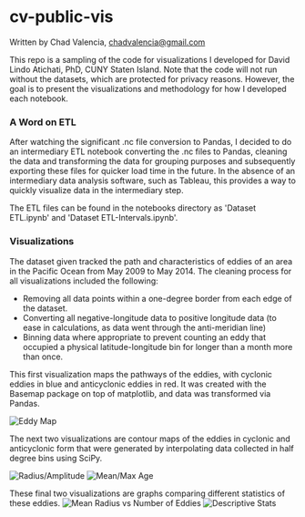 # cv-public-vis

Written by Chad Valencia, chadvalencia@gmail.com

This repo is a sampling of the code for visualizations I developed for David Lindo Atichati, PhD, CUNY Staten Island. Note that the code will not run without the datasets, which are protected for privacy reasons. However, the goal is to present the visualizations and methodology for how I developed each notebook.

### A Word on ETL

After watching the significant .nc file conversion to Pandas, I decided to do an intermediary ETL notebook converting the .nc files to Pandas, cleaning the data and transforming the data for grouping purposes and subsequently exporting these files for quicker load time in the future. In the absence of an intermediary data analysis software, such as Tableau, this provides a way to quickly visualize data in the intermediary step.

The ETL files can be found in the notebooks directory as 'Dataset ETL.ipynb' and 'Dataset ETL-Intervals.ipynb'.

### Visualizations

The dataset given tracked the path and characteristics of eddies of an area in the Pacific Ocean from May 2009 to May 2014. The cleaning process for all visualizations included the following:
  - Removing all data points within a one-degree border from each edge of the dataset.
  - Converting all negative-longitude data to positive longitude data (to ease in calculations, as data went through the anti-meridian line)
  - Binning data where appropriate to prevent counting an eddy that occupied a physical latitude-longitude bin for longer than a month more than once.

This first visualization maps the pathways of the eddies, with cyclonic eddies in blue and anticyclonic eddies in red. It was created with the Basemap package on top of matplotlib, and data was transformed via Pandas.

![Eddy Map]('images/northhemi.png')

The next two visualizations are contour maps of the eddies in cyclonic and anticyclonic form that were generated by interpolating data collected in half degree bins using SciPy.

![Radius/Amplitude]('https://github.com/cviddy17/cv-public-vis/tree/master/images/vis4-contour-half-degree.png')
![Mean/Max Age]('https://github.com/cviddy17/cv-public-vis/tree/master/images/vis7-contour-half-degree.png')

These final two visualizations are graphs comparing different statistics of these eddies.
![Mean Radius vs Number of Eddies]('https://github.com/cviddy17/cv-public-vis/tree/master/images/vis5.png')
![Descriptive Stats]('https://github.com/cviddy17/cv-public-vis/tree/master/images/viz6full.png')
